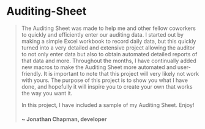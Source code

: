 # Auditing-Sheet
> The Auditing Sheet was made to help me and other fellow coworkers to quickly and efficiently enter our auditing data. I started out by making a simple Excel workbook to record daily data, but this quickly turned into a very detailed and extensive project allowing the auditor to not only enter data but also to obtain automated detailed reports of that data and more. Throughout the months, I have continually added new macros to make the Auditing Sheet more automated and user-friendly. It is important to note that this project will very likely not work with yours. The purpose of this project is to show you what I have done, and hopefully it will inspire you to create your own that works the way you want it.
>
> In this project, I have included a sample of my Auditing Sheet. Enjoy!
>
> #### ~ Jonathan Chapman, developer
